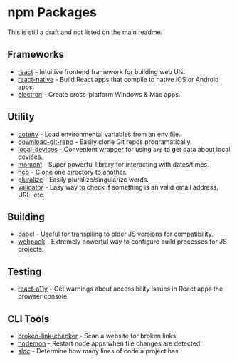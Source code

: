 # npm Packages

This is still a draft and not listed on the main readme.

## Frameworks

* [react](https://www.npmjs.com/package/react) - Intuitive frontend framework for building web UIs.
* [react-native](https://www.npmjs.com/package/react-native) - Build React apps that compile to native iOS or Android apps.
* [electron](https://www.npmjs.com/package/electron) - Create cross-platform Windows & Mac apps.

## Utility

* [dotenv](https://www.npmjs.com/package/dotenv) - Load environmental variables from an env file.
* [download-git-repo](https://www.npmjs.com/package/download-git-repo) - Easily clone Git repos programatically.
* [local-devices](https://www.npmjs.com/package/local-devices) - Convenient wrapper for using `arp` to get data about local devices.
* [moment](https://www.npmjs.com/package/moment) - Super powerful library for interacting with dates/times.
* [ncp](https://www.npmjs.com/package/ncp) - Clone one directory to another.
* [pluralize](https://www.npmjs.com/package/pluralize) - Easily pluralize/singularize words.
* [validator](https://www.npmjs.com/package/validator) - Easy way to check if something is an valid email address, URL, etc.

## Building

* [babel](https://www.npmjs.com/package/babel) - Useful for transpiling to older JS versions for compatibility.
* [webpack](https://www.npmjs.com/package/webpack) - Extremely powerful way to configure build processes for JS projects.

## Testing

* [react-a11y](https://www.npmjs.com/package/react-a11y) - Get warnings about accessibility issues in React apps the browser console.

## CLI Tools

* [broken-link-checker](https://www.npmjs.com/package/broken-link-checker) - Scan a website for broken links.
* [nodemon](https://www.npmjs.com/package/nodemon) - Restart node apps when file changes are detected.
* [sloc](https://www.npmjs.com/package/sloc) - Determine how many lines of code a project has.